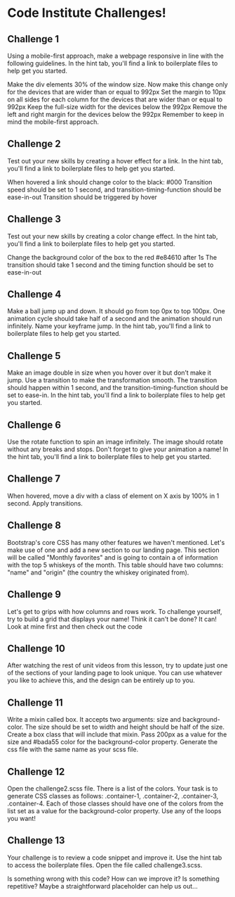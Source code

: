 # Code Institute Challenges!

## Challenge 1

Using a mobile-first approach, make a webpage responsive in line with the following guidelines. In the hint tab, you'll find a link to boilerplate files to help get you started.

Make the div elements 30% of the window size. Now make this change only for the devices that are wider than or equal to 992px
Set the margin to 10px on all sides for each column for the devices that are wider than or equal to 992px
Keep the full-size width for the devices below the 992px
Remove the left and right margin for the devices below the 992px
Remember to keep in mind the mobile-first approach.

## Challenge 2

Test out your new skills by creating a hover effect for a link. In the hint tab, you'll find a link to boilerplate files to help get you started.

When hovered a link should change color to the black: #000
Transition speed should be set to 1 second, and transition-timing-function should be ease-in-out
Transition should be triggered by hover

## Challenge 3

Test out your new skills by creating a color change effect. In the hint tab, you'll find a link to boilerplate files to help get you started.

Change the background color of the box to the red #e84610 after 1s
The transition should take 1 second and the timing function should be set to ease-in-out

## Challenge 4

Make a ball jump up and down. It should go from top 0px to top 100px. One animation cycle should take half of a second and the animation should run infinitely. Name your keyframe jump. In the hint tab, you'll find a link to boilerplate files to help get you started.

## Challenge 5

Make an image double in size when you hover over it but don’t make it jump. Use a transition to make the transformation smooth. The transition should happen within 1 second, and the transition-timing-function should be set to ease-in. In the hint tab, you'll find a link to boilerplate files to help get you started.

## Challenge 6

Use the rotate function to spin an image infinitely. The image should rotate without any breaks and stops. Don't forget to give your animation a name! In the hint tab, you'll find a link to boilerplate files to help get you started.

## Challenge 7

When hovered, move a div with a class of element on X axis by 100% in 1 second. Apply transitions.

## Challenge 8

Bootstrap's core CSS has many other features we haven't mentioned. Let's make use of one and add a new section to our landing page. This section will be called "Monthly favorites" and is going to contain a <table> of information with the top 5 whiskeys of the month. This table should have two columns: "name" and "origin" (the country the whiskey originated from).

## Challenge 9

Let's get to grips with how columns and rows work. To challenge yourself, try to build a grid that displays your name! Think it can't be done? It can! Look at mine first and then check out the code

## Challenge 10

After watching the rest of unit videos from this lesson, try to update just one of the sections of your landing page to look unique. You can use whatever you like to achieve this, and the design can be entirely up to you.

## Challenge 11

Write a mixin called box. It accepts two arguments: size and background-color. The size should be set to width and height should be half of the size. Create a box class that will include that mixin. Pass 200px as a value for the size and #bada55 color for the background-color property. Generate the css file with the same name as your scss file.

## Challenge 12

Open the challenge2.scss file. There is a list of the colors. Your task is to generate CSS classes as follows: .container-1, .container-2, .container-3, .container-4. Each of those classes should have one of the colors from the list set as a value for the background-color property. Use any of the loops you want!

## Challenge 13

Your challenge is to review a code snippet and improve it. Use the hint tab to access the boilerplate files. Open the file called challenge3.scss.

Is something wrong with this code? How can we improve it? Is something repetitive? Maybe a straightforward placeholder can help us out...
